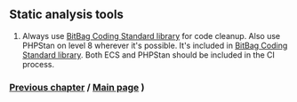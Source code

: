 ## Static analysis tools

1. Always use [BitBag Coding Standard library](https://github.com/BitBagCommerce/coding-standard) for code cleanup.
   Also use PHPStan on level 8 wherever it's possible. It's included in [BitBag Coding Standard library](https://github.com/BitBagCommerce/coding-standard).
   Both ECS and PHPStan should be included in the CI process.

### [Previous chapter](./1_FrameworksSubchapter.md) / [Main page](../../README.md) )